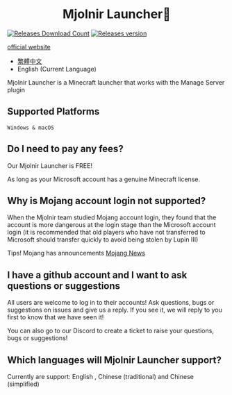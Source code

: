 <h1 align="center">Mjolnir Launcher🐍</h1>

[![Releases Download Count](https://img.shields.io/github/downloads/Mjolnir-Studio/Mjolnir-Launcher/total.png?&style=for-the-badge&color=Green&label=Downloads)](https://github.com/Mjolnir-Studio/Mjolnir-Launcher/releases/latest)
[![Releases version](https://img.shields.io/github/v/release/Mjolnir-Studio/Mjolnir-Launcher.png?&style=for-the-badge&color=Green&label=releases)](https://github.com/Mjolnir-Studio/Mjolnir-Launcher/releases/latest)

[official website](https://mjolnir.yomisana.xyz/)

- [繁體中文](https://github.com/Minecraft-Mjolnir/Mjolnir-Launcher/blob/main/README.md)
- English (Current Language)

Mjolnir Launcher is a Minecraft launcher that works with the Manage Server plugin

## Supported Platforms

``Windows & macOS``

## Do I need to pay any fees?

Our Mjolnir Launcher is FREE!

As long as your Microsoft account has a genuine Minecraft license.

## Why is Mojang account login not supported?

When the Mjolnir team studied Mojang account login, they found that the account is more dangerous at the login stage than the Microsoft account login (it is recommended that old players who have not transferred to Microsoft should transfer quickly to avoid being stolen by Lupin III)

Tips! Mojang has announcements [Mojang News](https://www.minecraft.net/en-us/article/last-call-voluntarily-migrate-java-accounts)

## I have a github account and I want to ask questions or suggestions

All users are welcome to log in to their accounts! Ask questions, bugs or suggestions on issues and give us a reply. If you see it, we will reply to you first to know that we have seen it!

You can also go to our Discord to create a ticket to raise your questions, bugs or suggestions!

## Which languages will Mjolnir Launcher support?

Currently are support: English , Chinese (traditional) and Chinese (simplified)

